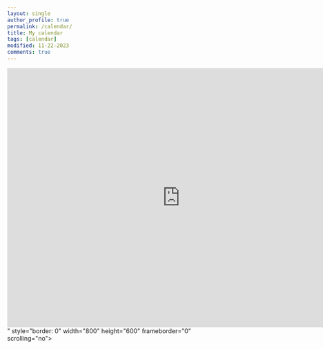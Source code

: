 ```yaml
---
layout: single
author_profile: true
permalink: /calendar/
title: My calendar
tags: [calendar]
modified: 11-22-2023
comments: true
---
```


<iframe src="https://calendar.google.com/calendar/embed?src=0da84378f64085b4e35e2b9a7e2cd7c29a6a97c545ca763a7c80cb4eb270ade4%40group.calendar.google.com&ctz=Asia%2FTehran" style="border: 0" width="800" height="600" frameborder="0" scrolling="no"></iframe>" style="border: 0" width="800" height="600" frameborder="0" scrolling="no"></iframe>
